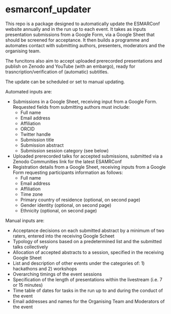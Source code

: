 # esmarconf_updater

This repo is a package designed to automatically update the ESMARConf website annually and in the run up to each event. It takes as inputs presentation submissions from a Google Form, via a Google Sheet that should be screened for acceptance. It then builds a programme and automates contact with submitting authors, presenters, moderators and the organising team.

The funcitons also aim to accept uploaded prerecorded presentations and publish on Zenodo and YouTube (with an embargo), ready for trasncription/verification of (automatic) subtitles.

The update can be scheduled or set to manual updating.

Automated inputs are:
* Submissions in a Google Sheet, receiving input from a Google Form. Requested fields from submitting authors must include:  
  * Full name
  * Email address
  * Affiliation
  * ORCID
  * Twitter handle
  * Submission title
  * Submission abstract
  * Submission session category (see below)
* Uploaded prerecorded talks for accepted submissions, submitted via a Zenodo Communities link for the latest ESAMRConf  
* Registration details from a Google Sheet, receiving inputs from a Google Form requesting participants information as follows:  
  * Full name
  * Email address
  * Affiliation
  * Time zone
  * Primary country of residence (optional, on second page)
  * Gender identity (optional, on second page)
  * Ethnicity (optional, on second page)


Manual inputs are:  
* Acceptance decisions on each submitted abstract by a minimum of two raters, entered into the receiving Google Scheet
* Typology of sessions based on a predetermined list and the submitted talks collectively 
* Allocation of accepted abstracts to a session, specified in the receiving Google Sheet
* List and description of other events under the categories of: 1) hackathons and 2) workshops
* Overarching timings of the event sessions
* Specification of the length of presentations within the livestream (i.e. 7 or 15 minutes)
* Time table of dates for tasks in the run up to and during the conduct of the event
* Email addresses and names for the Organising Team and Moderators of the event
